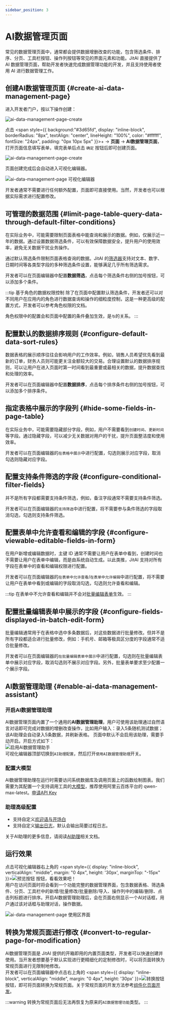 ```yaml
---
sidebar_position: 3
---
```


# AI数据管理页面

常见的数据管理页面中，通常都会提供数据增删改查的功能，包含筛选条件、排序、分页、工具栏按钮、操作列按钮等常见的界面元素和功能。JitAI 直接提供了 AI 数据管理页面，帮助开发者快速完成数据管理功能的开发，并且支持使用者使用 AI 进行数据管理工作。

## 创建AI数据管理页面 {#create-ai-data-management-page}
进入开发者门户，按以下操作创建：

![ai-data-management-page-create](./imgs/create-page.png)

点击 <span style={{ background:"#3d65fd", display: "inline-block", borderRadius: "8px", textAlign: "center", lineHeight: "100%", color: "#ffffff", fontSize: "24px", padding: "0px 10px 5px" }}>+</span>  → **页面** → **AI数据管理页面**，打开页面信息填写表单，填完表单后点击 `确定` 按钮后即可创建页面。

![ai-data-management-page-create](./imgs/create-page-form.png)

页面创建完成后会自动进入可视化编辑器。

![ai-data-management-page 可视化编辑器](./imgs/ai-data-management-page-visual-editor.png)

开发者通常不需要进行任何额外配置，页面即可直接使用。当然，开发者也可以根据实际需求进行配置修改。

## 可管理的数据范围 {#limit-page-table-query-data-through-default-filter-conditions}
在实际业务中，可能需要限制页面表格中能查询和展示的数据。例如，仅展示近一年的数据。通过设置数据筛选条件，可以有效保障数据安全，提升用户的使用效率，避免无关数据干扰业务操作。

通过默认筛选条件限制页面表格查询的数据。JitAI 的[筛选器](../../using-functional-components-in-pages/filter-components)支持对文本、数字、日期时间等各类型字段的多种筛选条件设置，能够满足几乎所有筛选需求。

开发者可以在页面编辑器中配置**数据筛选**，点击每个筛选条件右侧的加号按钮，可以添加多个条件。

:::tip 基于角色的数据权限控制
除了在页面中配置默认筛选条件，开发者还可以对不同用户在应用内的角色进行数据查询和操作的细粒度控制，这是一种更高级的配置方式，开发者可以参考角色权限的文档。

角色权限中的配置会和页面中配置的条件叠加生效，是`与`的关系。
:::

## 配置默认的数据排序规则 {#configure-default-data-sort-rules}
数据表格的展示顺序往往会影响用户的工作效率。例如，销售人员希望优先看到最新的订单，财务人员则可能更关注金额较大的交易。合理设置默认的数据排序规则，可以让用户在进入页面时第一时间看到最重要或最相关的数据，提升数据查找和处理的效率。

开发者可以在页面编辑器中配置**数据排序**，点击每个排序条件右侧的加号按钮，可以添加多个排序条件。

## 指定表格中展示的字段列 {#hide-some-fields-in-page-table}
在实际业务中，可能需要隐藏部分字段，例如，用户不需要看到`创建时间`、`更新时间`等字段。通过隐藏字段，可以减少无关数据对用户的干扰，提升页面整洁度和使用效率。

开发者可以在页面编辑器的`在表格中展示`中进行配置，勾选则展示对应字段，取消勾选则隐藏对应字段。

## 配置支持条件筛选的字段 {#configure-conditional-filter-fields}
并不是所有字段都需要支持条件筛选，例如，备注字段通常不需要支持条件筛选。

开发者可以在页面编辑器的`支持筛选`中进行配置，将不需要参与条件筛选的字段取消勾选，勾选则支持条件筛选。

## 配置表单中允许查看和编辑的字段 {#configure-viewable-editable-fields-in-form}
在用户新增或编辑数据时，主键 ID 通常不需要让用户在表单中看到，创建时间也不需要让用户在表单中编辑，而是由系统自动生成。以此类推，JitAI 支持对所有字段在表单中的查看和编辑权限进行配置。

开发者可以在页面编辑器的`在表单中允许查看`/`在表单中允许编辑`中进行配置，将不需要让用户在表单中看到或编辑的字段取消勾选，勾选则允许查看和编辑。

:::tip
在表单中不允许查看和编辑并不会对[批量编辑表单](#configure-fields-displayed-in-batch-edit-form)生效。
:::

## 配置批量编辑表单中展示的字段 {#configure-fields-displayed-in-batch-edit-form}
批量编辑通常用于在表格中选中多条数据后，对这些数据进行批量修改。但并不是所有字段都适合进行批量修改，例如：手机号、邮箱等极具区分度的字段通常不适合批量修改。

开发者可以在页面编辑器的`在批量编辑表单中展示`中进行配置，勾选则在批量编辑表单中展示对应字段，取消勾选则不展示对应字段。另外，批量表单要求至少配置一个展示字段。

## AI数据管理助理 {#enable-ai-data-management-assistant}

### 开启AI数据管理助理
AI数据管理页面内置了一个通用的**AI数据管理助理**，用户可使用该助理通过自然语言对话即可完成对数据的增删改查操作，比如用户输入：录入5条随机测试数据；该AI助理会自动录入5条数据，并刷新表格。
页面中默认不会启用该助理，需要手动开启。开启方式如下：<br/>
![启用AI数据管理助手](./imgs/enable-ai-data-management-assistant.png)<br/>
可视化编辑器顶部切换到`AI助理配置`，然后打开`使用AI数据管理助理`开关。

### 配置大模型
AI数据管理助理在运行时需要访问系统数据库及调用页面上的函数绘制图表。我们需要为其配置一个支持调用工具的[大模型](../../ai-llm)，推荐使用阿里云百炼平台的 qwen-max-latest。[申请API Key](https://bailian.console.aliyun.com/?tab=model#/api-key)

### 助理高级配置
- 支持自定义[欢迎语与开场白](../../ai-assistant#welcome-message-and-opening)
- 支持自定义[输出日志](../../ai-assistant#message-output)，默认会输出简要过程日志。


关于AI助理的更多信息，请阅读[AI助理](../../ai-assistant)相关文档。

## 运行效果

点击可视化编辑器右上角的 <span style={{ display: "inline-block", verticalAlign: "middle", margin: "0 4px", height: '30px', marginTop: "-15px" }}>![预览按钮](./imgs/view-icon.png)</span> 按钮，看看效果吧！<br/>
用户在访问页面时将会看到一个功能完整的数据管理界面，包含数据表格、筛选条件、分页、工具栏中的新增/批量修改/批量删除/导入、操作列中的编辑/删除、点击列标题进行排序。开启AI数据管理助理后，会在页面右侧显示一个AI对话框，用户通过该对话框与助理对话，操作数据。

![ai-data-management-page 使用区界面](./imgs/ai-data-management-page-usage-area-interface.png)

## 转换为常规页面进行修改 {#convert-to-regular-page-for-modification}
AI数据管理页面是 JitAI 提供的开箱即用的内置页面类型，开发者可以快速创建并使用。当开发者想要基于默认实现进行更精细化的定制修改时，可以将页面转换为常规页面进行无限制地修改。<br/>
开发者可以在页面编辑器中点击右上角的 <span style={{ display: "inline-block", verticalAlign: "middle", margin: "0 4px", height: '30px' }}>![转换按钮](./imgs/trans-type.png)</span> 按钮，即可将页面转换为常规页面。关于常规页面的开发方法参考[组件化页面开发](../component-based-page-development)。

:::warning
转换为常规页面后无法再恢复为原来的`AI数据管理功能`类型。
:::
